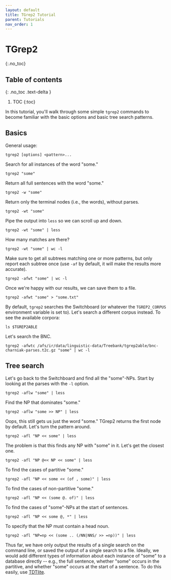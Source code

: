 ```yaml
---
layout: default
title: TGrep2 Tutorial
parent: Tutorials
nav_order: 1
---
```



# TGrep2
{:.no_toc}

## Table of contents
{: .no_toc .text-delta }

1. TOC
{:toc}

In this tutorial, you'll walk through some simple `tgrep2` commands to become familiar with the basic options and basic tree search patterns.

## Basics

General usage:

`tgrep2 [options] <pattern>...`

Search for all instances of the word "some." 

`tgrep2 "some"`

Return all full sentences with the word "some."

`tgrep2 -w "some"`

Return only the terminal nodes (i.e., the words), without parses.

`tgrep2 -wt "some"`

Pipe the output into `less` so we can scroll up and down.

`tgrep2 -wt "some" | less`

How many matches are there?

`tgrep2 -wt "some" | wc -l`

Make sure to get all subtrees matching one or more patterns, but only report each subtree once (use `-af` by default, it will make the results more accurate).

`tgrep2 -afwt "some" | wc -l`

Once we're happy with our results, we can save them to a file.

`tgrep2 -afwt "some" > "some.txt"`

By default, `tgrep2` searches the Switchboard (or whatever the `TGREP2_CORPUS` environment variable is set to). Let's search a different corpus instead. To see the available corpora:

`ls $TGREP2ABLE`

Let's search the BNC.

`tgrep2 -afwtc /afs/ir/data/linguistic-data/Treebank/tgrep2able/bnc-charniak-parses.t2c.gz "some" | wc -l`


## Tree search

Let's go back to the Switchboard and find all the "some"-NPs. Start by looking at the parses with the `-l` option.

`tgrep2 -aflw "some" | less`


Find the NP that dominates "some."

`tgrep2 -aflw "some >> NP" | less`


Oops, this still gets us just the word "some." TGrep2 returns the first node by default. Let's turn the pattern around.

`tgrep2 -afl "NP << some" | less`

The problem is that this finds any NP with "some" in it. Let's get the closest one.

`tgrep2 -afl "NP @<< NP << some" | less`

To find the cases of partitive "some." 

`tgrep2 -afl "NP << some << (of , some)" | less`

To find the cases of non-partitive "some."

`tgrep2 -afl "NP << (some @. of)" | less`

To find the cases of "some"-NPs at the start of sentences.

`tgrep2 -afl "NP << some @, *" | less`

To specify that the NP must contain a head noun.

`tgrep2 -afl "NP=np << (some .. (/NN|NNS/ >> =np))" | less`

Thus far, we have only output the results of a single search on the command line, or saved the output of a single search to a file. Ideally, we would add different types of information about each instance of "some" to a database directly -- e.g., the full sentence, whether "some" occurs in the partitive, and whether "some" occurs at the start of a sentence. To do this easily, use [TDTlite]().